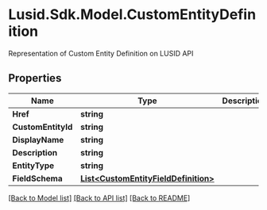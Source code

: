 # Lusid.Sdk.Model.CustomEntityDefinition
Representation of Custom Entity Definition on LUSID API

## Properties

Name | Type | Description | Notes
------------ | ------------- | ------------- | -------------
**Href** | **string** |  | [optional] 
**CustomEntityId** | **string** |  | 
**DisplayName** | **string** |  | 
**Description** | **string** |  | [optional] 
**EntityType** | **string** |  | 
**FieldSchema** | [**List&lt;CustomEntityFieldDefinition&gt;**](CustomEntityFieldDefinition.md) |  | 

[[Back to Model list]](../README.md#documentation-for-models) [[Back to API list]](../README.md#documentation-for-api-endpoints) [[Back to README]](../README.md)

